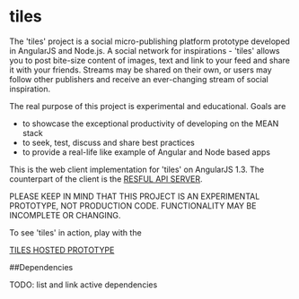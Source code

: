 # tiles

The 'tiles' project is a social micro-publishing platform prototype developed in AngularJS and Node.js. A social network for inspirations - 'tiles' allows you to post bite-size content of images, text and link to your feed and share it with your friends. Streams may be shared on their own, or users may follow other publishers and receive an ever-changing stream of social inspiration.

The real purpose of this project is experimental and educational. Goals are

- to showcase the exceptional productivity of developing on the MEAN stack
- to seek, test, discuss and share best practices
- to provide a real-life like example of Angular and Node based apps

This is the web client implementation for 'tiles' on AngularJS 1.3. The counterpart of the client is the [RESFUL API SERVER](https://github.com/mrrorinc/tiles).

PLEASE KEEP IN MIND THAT THIS PROJECT IS AN EXPERIMENTAL PROTOTYPE, NOT PRODUCTION CODE. FUNCTIONALITY MAY BE INCOMPLETE OR CHANGING.

To see 'tiles' in action, play with the

[TILES HOSTED PROTOTYPE](http://development.mrrorinc-tiles.divshot.io/)




##Dependencies

TODO: list and link active dependencies